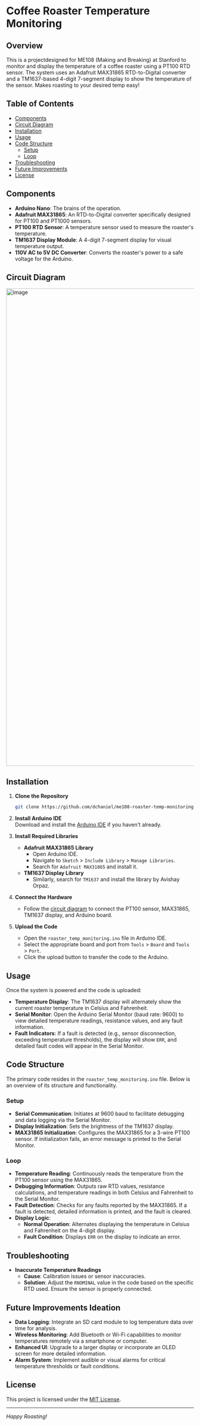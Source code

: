 # Coffee Roaster Temperature Monitoring

## Overview

This is a projectdesigned for ME108 (Making and Breaking) at Stanford to monitor and display the temperature of a coffee roaster using a PT100 RTD sensor. The system uses an Adafruit MAX31865 RTD-to-Digital converter and a TM1637-based 4-digit 7-segment display to show the temperature of the sensor. Makes roasting to your desired temp easy!

## Table of Contents

- [Components](#components)
- [Circuit Diagram](#circuit-diagram)
- [Installation](#installation)
- [Usage](#usage)
- [Code Structure](#code-structure)
  - [Setup](#setup)
  - [Loop](#loop)
- [Troubleshooting](#troubleshooting)
- [Future Improvements](#future-improvements-ideation)
- [License](#license)

## Components

- **Arduino Nano**: The brains of the operation.
- **Adafruit MAX31865**: An RTD-to-Digital converter specifically designed for PT100 and PT1000 sensors.
- **PT100 RTD Sensor**: A temperature sensor used to measure the roaster's temperature.
- **TM1637 Display Module**: A 4-digit 7-segment display for visual temperature output.
- **110V AC to 5V DC Converter**: Converts the roaster's power to a safe voltage for the Arduino.

## Circuit Diagram

<img width="1284" alt="image" src="https://github.com/user-attachments/assets/46e57e3c-6c4c-499b-9ebc-b56c31d10f10">

## Installation

1. **Clone the Repository**
    ```bash
    git clone https://github.com/dchaniel/me108-roaster-temp-monitoring.git
    ```
2. **Install Arduino IDE**  
   Download and install the [Arduino IDE](https://www.arduino.cc/en/software) if you haven't already.

3. **Install Required Libraries**
    - **Adafruit MAX31865 Library**
        - Open Arduino IDE.
        - Navigate to `Sketch` > `Include Library` > `Manage Libraries`.
        - Search for `Adafruit MAX31865` and install it.
    - **TM1637 Display Library**
        - Similarly, search for `TM1637` and install the library by Avishay Orpaz.

4. **Connect the Hardware**
    - Follow the [circuit diagram](#circuit-diagram) to connect the PT100 sensor, MAX31865, TM1637 display, and Arduino board.

5. **Upload the Code**
    - Open the `roaster_temp_monitoring.ino` file in Arduino IDE.
    - Select the appropriate board and port from `Tools` > `Board` and `Tools` > `Port`.
    - Click the upload button to transfer the code to the Arduino.

## Usage

Once the system is powered and the code is uploaded:

- **Temperature Display**: The TM1637 display will alternately show the current roaster temperature in Celsius and Fahrenheit.
- **Serial Monitor**: Open the Arduino Serial Monitor (baud rate: 9600) to view detailed temperature readings, resistance values, and any fault information.
- **Fault Indicators**: If a fault is detected (e.g., sensor disconnection, exceeding temperature thresholds), the display will show `ERR`, and detailed fault codes will appear in the Serial Monitor.

## Code Structure

The primary code resides in the `roaster_temp_monitoring.ino` file. Below is an overview of its structure and functionality.


### Setup

- **Serial Communication**: Initiates at 9600 baud to facilitate debugging and data logging via the Serial Monitor.
- **Display Initialization**: Sets the brightness of the TM1637 display.
- **MAX31865 Initialization**: Configures the MAX31865 for a 3-wire PT100 sensor. If initialization fails, an error message is printed to the Serial Monitor.

### Loop

- **Temperature Reading**: Continuously reads the temperature from the PT100 sensor using the MAX31865.
- **Debugging Information**: Outputs raw RTD values, resistance calculations, and temperature readings in both Celsius and Fahrenheit to the Serial Monitor.
- **Fault Detection**: Checks for any faults reported by the MAX31865. If a fault is detected, detailed information is printed, and the fault is cleared.
- **Display Logic**:
  - **Normal Operation**: Alternates displaying the temperature in Celsius and Fahrenheit on the 4-digit display.
  - **Fault Condition**: Displays `ERR` on the display to indicate an error.

## Troubleshooting

- **Inaccurate Temperature Readings**
  - **Cause**: Calibration issues or sensor inaccuracies.
  - **Solution**: Adjust the `RNOMINAL` value in the code based on the specific RTD used. Ensure the sensor is properly connected.

## Future Improvements Ideation

- **Data Logging**: Integrate an SD card module to log temperature data over time for analysis.
- **Wireless Monitoring**: Add Bluetooth or Wi-Fi capabilities to monitor temperatures remotely via a smartphone or computer.
- **Enhanced UI**: Upgrade to a larger display or incorporate an OLED screen for more detailed information.
- **Alarm System**: Implement audible or visual alarms for critical temperature thresholds or fault conditions.

## License

This project is licensed under the [MIT License](LICENSE).

---

*Happy Roasting!*
